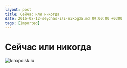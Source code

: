 ```yaml
---
layout: post
title: Сейчас или никогда
date: 2016-05-12-seychas-ili-nikogda.md 00:00:00 +0300
tags: [Imported]
---
```

# Сейчас или никогда

![kinopoisk.ru](https://vlaim.s3.amazonaws.com/uploads/2016/05/637185.jpg)